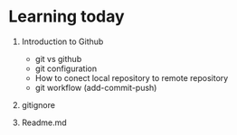 # Learning today

1. Introduction to Github

     - git vs github
     - git configuration
     - How to conect local repository to remote repository
     - git workflow (add-commit-push)

2. gitignore
3. Readme.md